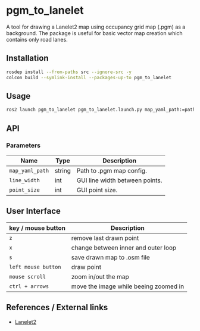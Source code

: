 # pgm_to_lanelet
<!-- Required -->
<!-- Package description -->
A tool for drawing a Lanelet2 map using occupancy grid map (.pgm) as a background. 
The package is useful for basic vector map creation which contains only road lanes.

## Installation
<!-- Required -->
<!-- Things to consider:
    - How to build package? 
    - Are there any other 3rd party dependencies required? -->

```bash
rosdep install --from-paths src --ignore-src -y
colcon build --symlink-install --packages-up-to pgm_to_lanelet
```

## Usage
<!-- Required -->
<!-- Things to consider:
    - Launching package. 
    - Exposed API (example service/action call. -->

```bash
ros2 launch pgm_to_lanelet pgm_to_lanelet.launch.py map_yaml_path:=path/to/map.yaml
```

## API
<!-- Required -->
<!-- Things to consider:
    - How do you use the package / API? -->

### Parameters

| Name            | Type   | Description                    |
| --------------- | ------ | ------------------------------ |
| `map_yaml_path` | string | Path to .pgm map config.       |
| `line_width`    | int    | GUI line width between points. |
| `point_size`    | int    | GUI point size.                |


## User Interface

| key / mouse button            | Description                  |
| ---------------      | ------------------------------        |
| `z`                  | remove last drawn point               |
| `x`                  | change between inner and outer loop   |
| `s`                  | save drawn map to .osm file           |
| `left mouse button`  | draw point                            |
| `mouse scroll`       | zoom in/out the map                   |
| `ctrl + arrows`      | move the image while beeing zoomed in |

## References / External links
<!-- Optional -->
* [Lanelet2](https://github.com/fzi-forschungszentrum-informatik/Lanelet2)
